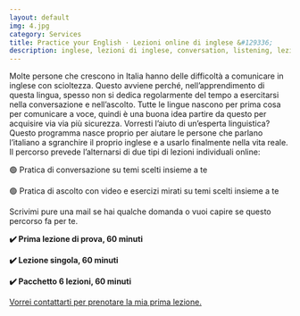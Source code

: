 ```yaml
---
layout: default
img: 4.jpg
category: Services
title: Practice your English · Lezioni online di inglese &#129336;
description: inglese, lezioni di inglese, conversation, listening, lezioni private, lezioni online, inglese online, conversazione, ascolto
---
```

<p>
Molte persone che crescono in Italia hanno delle difficoltà a comunicare in inglese con scioltezza. Questo avviene perché, nell’apprendimento di questa lingua, spesso non si dedica regolarmente del tempo a esercitarsi nella conversazione e nell’ascolto. Tutte le lingue nascono per prima cosa per comunicare a voce, quindi è una buona idea partire da questo per acquisire via via più sicurezza. Vorresti l’aiuto di un’esperta linguistica? Questo programma nasce proprio per aiutare le persone che parlano l’italiano a sgranchire il proprio inglese e a usarlo finalmente nella vita reale. Il percorso prevede l’alternarsi di due tipi di lezioni individuali online:
</p>
<p>
🟢 Pratica di conversazione su temi scelti insieme a te
</p>
<p>
🟢 Pratica di ascolto con video e esercizi mirati su temi scelti insieme a te
</p>
<p>
Scrivimi pure una mail se hai qualche domanda o vuoi capire se questo percorso fa per te.
</p>
<p>
<strong>✔️ Prima lezione di prova, 60 minuti</strong>
</p>
<p>
<strong>✔️ Lezione singola, 60 minuti</strong>
</p>
<p>
<strong>✔️ Pacchetto 6 lezioni, 60 minuti</strong>
</p>
<a href="mailto:angela@tiliatranslations.it">Vorrei contattarti per prenotare la mia prima lezione.</a>


